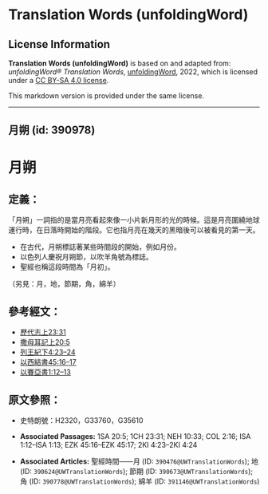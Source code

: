 # Translation Words (unfoldingWord)

## License Information

**Translation Words (unfoldingWord)** is based on and adapted from: _unfoldingWord® Translation Words_, [unfoldingWord](https://unfoldingword.org/utw), 2022, which is licensed under a [CC BY-SA 4.0 license](https://creativecommons.org/licenses/by-sa/4.0/legalcode.en).

This markdown version is provided under the same license.



--------------------------------

## 月朔 (id: 390978)

月朔
==

定義：
---

「月朔」一詞指的是當月亮看起來像一小片新月形的光的時候。這是月亮圍繞地球運行時，在日落時開始的階段。它也指月亮在幾天的黑暗後可以被看見的第一天。

* 在古代，月朔標誌著某些時間段的開始，例如月份。
* 以色列人慶祝月朔節，以吹羊角號為標誌。
* 聖經也稱這段時間為「月初」。

（另見：月，地，節期，角，綿羊）

參考經文：
-----

* [歷代志上23:31](https://ref.ly/1Chr23:31)
* [撒母耳記上20:5](https://ref.ly/1Sam20:5)
* [列王紀下4:23–24](https://ref.ly/2Kgs4:23-2Kgs4:24)
* [以西結書45:16–17](https://ref.ly/Ezek45:16-Ezek45:17)
* [以賽亞書1:12–13](https://ref.ly/Isa1:12-Isa1:13)

原文參照：
-----

* 史特朗號：H2320，G33760，G35610

* **Associated Passages:** 1SA 20:5; 1CH 23:31; NEH 10:33; COL 2:16; ISA 1:12–ISA 1:13; EZK 45:16–EZK 45:17; 2KI 4:23–2KI 4:24
* **Associated Articles:** 聖經時間——月 (ID: `390476@UWTranslationWords`); 地 (ID: `390624@UWTranslationWords`); 節期 (ID: `390673@UWTranslationWords`); 角 (ID: `390778@UWTranslationWords`); 綿羊 (ID: `391146@UWTranslationWords`)

